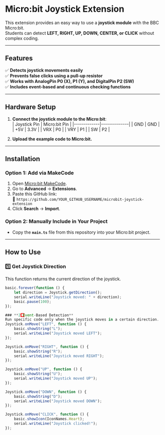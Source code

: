 # Micro:bit Joystick Extension

This extension provides an easy way to use a **joystick module** with the BBC Micro:bit.  
Students can detect **LEFT, RIGHT, UP, DOWN, CENTER, or CLICK** without complex coding.

---

## Features
✅ **Detects joystick movements easily**  
✅ **Prevents false clicks using a pull-up resistor**  
✅ **Works with AnalogPin P0 (X), P1 (Y), and DigitalPin P2 (SW)**  
✅ **Includes event-based and continuous checking functions**  

---

## Hardware Setup
1. **Connect the joystick module to the Micro:bit**:  
   | Joystick Pin | Micro:bit Pin |
   |-------------|--------------|
   | GND         | GND          |
   | +5V        | 3.3V         |
   | VRX        | P0           |
   | VRY        | P1           |
   | SW         | P2           |

2. **Upload the example code to Micro:bit.**  

---

## Installation

### **Option 1: Add via MakeCode**
1. Open [Micro:bit MakeCode](https://makecode.microbit.org/).
2. Go to **Advanced** → **Extensions**.
3. Paste this GitHub link:  
   📌 `https://github.com/YOUR_GITHUB_USERNAME/microbit-joystick-extension`
4. Click **Search** → **Import**.

### **Option 2: Manually Include in Your Project**
- Copy the **`main.ts`** file from this repository into your Micro:bit project.

---

## How to Use

### **1️⃣ Get Joystick Direction**
This function returns the current direction of the joystick.

```typescript
basic.forever(function () {
    let direction = Joystick.getDirection();
    serial.writeLine("Joystick moved: " + direction);
    basic.pause(100);
});

### **2️⃣ Event-Based Detection**
Run specific code only when the joystick moves in a certain direction.
Joystick.onMove("LEFT", function () {
    basic.showString("L");
    serial.writeLine("Joystick moved LEFT");
});

Joystick.onMove("RIGHT", function () {
    basic.showString("R");
    serial.writeLine("Joystick moved RIGHT");
});

Joystick.onMove("UP", function () {
    basic.showString("U");
    serial.writeLine("Joystick moved UP");
});

Joystick.onMove("DOWN", function () {
    basic.showString("D");
    serial.writeLine("Joystick moved DOWN");
});

Joystick.onMove("CLICK", function () {
    basic.showIcon(IconNames.Heart);
    serial.writeLine("Joystick clicked!");
});

